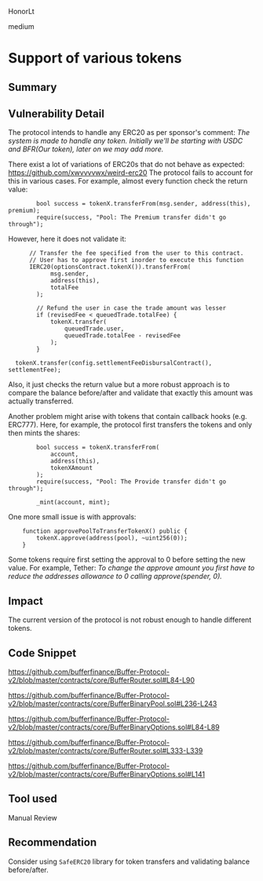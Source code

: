 HonorLt

medium

# Support of various tokens

## Summary

## Vulnerability Detail
The protocol intends to handle any ERC20 as per sponsor's comment:
_The system is made to handle any token. Initially we'll be starting with USDC and BFR(Our token), later on we may add more._

There exist a lot of variations of ERC20s that do not behave as expected: https://github.com/xwvvvvwx/weird-erc20
The protocol fails to account for this in various cases. For example, almost every function check the return value:
```solidity
        bool success = tokenX.transferFrom(msg.sender, address(this), premium);
        require(success, "Pool: The Premium transfer didn't go through");
```
However, here it does not validate it:
```solidity
      // Transfer the fee specified from the user to this contract.
      // User has to approve first inorder to execute this function
      IERC20(optionsContract.tokenX()).transferFrom(
            msg.sender,
            address(this),
            totalFee
        );
```
```solidity
        // Refund the user in case the trade amount was lesser
        if (revisedFee < queuedTrade.totalFee) {
            tokenX.transfer(
                queuedTrade.user,
                queuedTrade.totalFee - revisedFee
            );
        }
```
```solidity
  tokenX.transfer(config.settlementFeeDisbursalContract(), settlementFee);
```
Also, it just checks the return value but a more robust approach is to compare the balance before/after and validate that exactly this amount was actually transferred.

Another problem might arise with tokens that contain callback hooks (e.g. ERC777). Here, for example, the protocol first transfers the tokens and only then mints the shares: 
```solidity
        bool success = tokenX.transferFrom(
            account,
            address(this),
            tokenXAmount
        );
        require(success, "Pool: The Provide transfer didn't go through");

        _mint(account, mint);
```

One more small issue is with approvals:
```solidity
    function approvePoolToTransferTokenX() public {
        tokenX.approve(address(pool), ~uint256(0));
    }
```
Some tokens require first setting the approval to 0 before setting the new value. For example, Tether:
_To change the approve amount you first have to reduce the addresses allowance to 0 calling
approve(spender, 0)._

## Impact
The current version of the protocol is not robust enough to handle different tokens.

## Code Snippet

https://github.com/bufferfinance/Buffer-Protocol-v2/blob/master/contracts/core/BufferRouter.sol#L84-L90

https://github.com/bufferfinance/Buffer-Protocol-v2/blob/master/contracts/core/BufferBinaryPool.sol#L236-L243

https://github.com/bufferfinance/Buffer-Protocol-v2/blob/master/contracts/core/BufferBinaryOptions.sol#L84-L89

https://github.com/bufferfinance/Buffer-Protocol-v2/blob/master/contracts/core/BufferRouter.sol#L333-L339

https://github.com/bufferfinance/Buffer-Protocol-v2/blob/master/contracts/core/BufferBinaryOptions.sol#L141

## Tool used

Manual Review

## Recommendation
Consider using ```SafeERC20``` library for token transfers and validating balance before/after.
